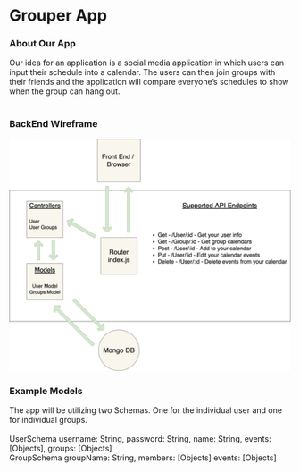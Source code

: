 <h1>Grouper App</h1>

<h3>About Our App</h3>
Our idea for an application is a social media application in which users can input their schedule into a calendar.  The users can then join groups with their friends and the application will compare everyone’s schedules to show when the group can hang out.
<br><br>

<h3>BackEnd Wireframe</h3>
<img src="/Resources/backend-diagram.jpg">
<br>
<h3>Example Models</h3>
The app will be utilizing two Schemas.  One for the individual user and one for individual groups.
<br><br>
UserSchema
	username: String,
	password: String,
	name: String, 
	events: [Objects],
	groups: [Objects]
<br>
GroupSchema
	groupName: String,
	members: [Objects]
	events: [Objects]
<br><br>